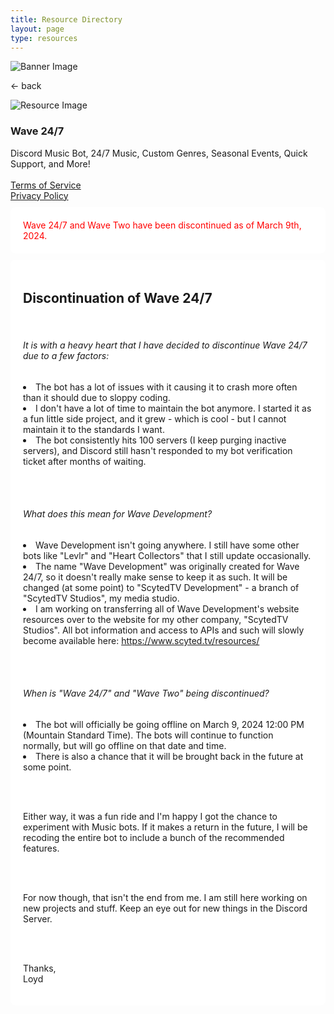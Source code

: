 ```yaml
---
title: Resource Directory
layout: page
type: resources
---
```

<style>
    hr.has-background-black {
        display: none;
    }

    h1.title {
        display: none;
    }
</style>
<link rel="stylesheet" href="https://api.scyted.tv/wave-development/dashboard/scytedtv-resources.css">
<link rel="stylesheet" href="https://api.scyted.tv/wave-development/dashboard/mobile-lock.css">
<body>

<!-- <div class="mobile-error">
  <div id="error-message" style="color: red;">
    ScytedTV Resources isn't currently available to mobile users at this time.
  </div>
</div> -->
<script src="jujus-better-wynncraft.js"></script>

<div class="banner">
    <img src="https://cdn.scyted.tv/website-assets/resource-portal/banner.jpg" alt="Banner Image" class="banner-image">
  </div>

<div class="resource-container">
  
  <div class="resource-wrapper">
  
  <div class="resource-back" onclick="backButton()"><p>← back</p></div>

  <div class="resource-info-box">
    <img src="https://cdn.scyted.tv/discord-wave/wave.jpg" alt="Resource Image" class="resource-image">
    <h3>Wave 24/7</h3>
    Discord Music Bot, 24/7 Music, Custom Genres, Seasonal Events, Quick Support, and More!<br>
    <br>
    <a href="terms-of-service" class="url">Terms of Service</a>
    <br>
    <a href="privacy-policy" class="url">Privacy Policy</a>
  </div>
  
  </div>
  
<div class="resource-box">

  <div id="login-container" class="login-container">
  </div>

  <style>
    .user-info-box {
        flex: 1;
        padding: 20px;
        background-color: #fff;
        border-radius: 8px;
        margin-top: 10px;
        text-align: left;
    }
    </style>
<div class="container">
    <div class="user-info-box" id="userInfoBox">
            <div id="error-message" style="color: red;">
    Wave 24/7 and Wave Two have been discontinued as of March 9th, 2024.
    </div>
        </div>

<div class="user-info-box" id="userInfoBox">

<h2>Discontinuation of Wave 24/7</h2>

<br>

<h6>It is with a heavy heart that I have decided to discontinue Wave 24/7 due to a few factors:</h6>

<li>The bot has a lot of issues with it causing it to crash more often than it should due to sloppy coding.</li>
<li>I don't have a lot of time to maintain the bot anymore. I started it as a fun little side project, and it grew - which is cool - but I cannot maintain it to the standards I want.</li>
<li>The bot consistently hits 100 servers (I keep purging inactive servers), and Discord still hasn't responded to my bot verification ticket after months of waiting.</li>

<br><br>

<h6>What does this mean for Wave Development?</h6>

<li>Wave Development isn't going anywhere. I still have some other bots like "Levlr" and "Heart Collectors" that I still update occasionally.</li>
<li>The name "Wave Development" was originally created for Wave 24/7, so it doesn't really make sense to keep it as such. It will be changed (at some point) to "ScytedTV Development" - a branch of "ScytedTV Studios", my media studio.</li>
<li>I am working on transferring all of Wave Development's website resources over to the website for my other company, "ScytedTV Studios". All bot information and access to APIs and such will slowly become available here: <a href="https://www.scyted.tv/resources/">https://www.scyted.tv/resources/</a></li>

<br><br>

<h6>When is "Wave 24/7" and "Wave Two" being discontinued?</h6>

<li>The bot will officially be going offline on March 9, 2024 12:00 PM (Mountain Standard Time). The bots will continue to function normally, but will go offline on that date and time.</li>
<li>There is also a chance that it will be brought back in the future at some point.</li>

<br><br>

Either way, it was a fun ride and I'm happy I got the chance to experiment with Music bots. If it makes a return in the future, I will be recoding the entire bot to include a bunch of the recommended features.

<br><br>

For now though, that isn't the end from me. I am still here working on new projects and stuff. Keep an eye out for new things in the Discord Server.

<br><br>

Thanks,
<br>
Loyd

</div>

</div>
</div>
</div>

<script src="https://api.scyted.tv/wave-development/dashboard/page-loading-script.js"></script>
<script src="index-script.js"></script>
<script src="insert-scripts.js"></script>
<script src="https://api.scyted.tv/wave-development/dashboard/mobile-redirect.js"></script>
<script async src="https://www.googletagmanager.com/gtag/js?id=G-LF3ZTHGQHE"></script>

</body>